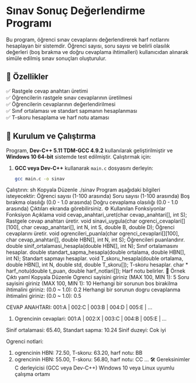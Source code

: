 # Sınav Sonuç Değerlendirme Programı

Bu program, öğrenci sınav cevaplarını değerlendirerek harf notlarını hesaplayan bir sistemdir. Öğrenci sayısı, soru sayısı ve belirli olasılık değerleri (boş bırakma ve doğru cevaplama ihtimalleri) kullanıcıdan alınarak simüle edilmiş sınav sonuçları oluşturulur.

## 📌 Özellikler
✅ Rastgele cevap anahtarı üretimi  
✅ Öğrencilerin rastgele sınav cevaplarının üretilmesi  
✅ Öğrencilerin cevaplarının değerlendirilmesi  
✅ Sınıf ortalaması ve standart sapmanın hesaplanması  
✅ T-skoru hesaplama ve harf notu ataması  

## 🚀 Kurulum ve Çalıştırma
Program, **Dev-C++ 5.11 TDM-GCC 4.9.2** kullanılarak geliştirilmiştir ve **Windows 10 64-bit** sistemde test edilmiştir. Çalıştırmak için:

1. **GCC veya Dev-C++** kullanarak `main.c` dosyasını derleyin:
   ```sh
   gcc main.c -o sinav
Çalıştırın:
sh
Kopyala
Düzenle
./sinav
Program aşağıdaki bilgileri isteyecektir:
Öğrenci sayısı (1-100 arasında)
Soru sayısı (1-100 arasında)
Boş bırakma olasılığı (0.0 - 1.0 arasında)
Doğru cevaplama olasılığı (0.0 - 1.0 arasında)
Çıktıları ekranda görebilirsiniz.
⚙️ Kullanılan Fonksiyonlar
Fonksiyon	Açıklama
void cevap_anahtari_uret(char cevap_anahtari[], int S);	Rastgele cevap anahtarı üretir.
void sinavi_uygula(char ogrenci_cevaplari[][100], char cevap_anahtari[], int N, int S, double B, double D);	Öğrenci cevaplarını üretir.
void ogrencileri_puanla(char ogrenci_cevaplari[][100], char cevap_anahtari[], double HBN[], int N, int S);	Öğrencileri puanlandırır.
double sinif_ortalamasi_hesapla(double HBN[], int N);	Sınıf ortalamasını hesaplar.
double standart_sapma_hesapla(double ortalama, double HBN[], int N);	Standart sapmayı hesaplar.
void T_skoru_hesapla(double ortalama, double HBN[], int N, double std, double T_skoru[]);	T-skoru hesaplar.
char * harf_notu(double t_puan, double harf_notlari[]);	Harf notu belirler.
📝 Örnek Çıktı
yaml
Kopyala
Düzenle
Ogrenci sayisini giriniz (MAX 100, MIN 1): 5
Soru sayisini giriniz (MAX 100, MIN 1): 10
Herhangi bir sorunun bos birakilma ihtimalini giriniz: (0.0 ~ 1.0): 0.2
Herhangi bir sorunun dogru cevaplanma ihtimalini giriniz: (0.0 ~ 1.0): 0.5

CEVAP ANAHTARI: 
001:A | 002:C | 003:B | 004:D | 005:E | ...

001. Ogrencinin cevaplari: 
001:A | 002:X | 003:C | 004:B | 005:E | ...

Sinif ortalamasi: 65.40, Standart sapma: 10.24
Sinif duzeyi: Cok iyi

Ogrenci notlari:
001. ogrencinin HBN: 72.50, T-skoru: 63.20, harf notu: BB
002. ogrencinin HBN: 55.00, T-skoru: 56.80, harf notu: CC
...
🛠 Gereksinimler
C derleyicisi (GCC veya Dev-C++)
Windows 10 veya Linux uyumlu çalışma ortamı
